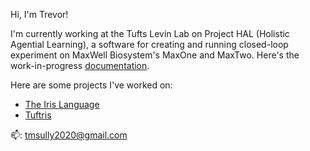 

<!--
**tsully02/tsully02** is a ✨ _special_ ✨ repository because its `README.md` (this file) appears on your GitHub profile.

Here are some ideas to get you started:

- 🔭 I’m currently working on ...
- 🌱 I’m currently learning ...
- 👯 I’m looking to collaborate on ...
- 🤔 I’m looking for help with ...
- 💬 Ask me about ...
- 📫 How to reach me: ...
- 😄 Pronouns: ...
- ⚡ Fun fact: ...
-->

Hi, I'm Trevor!

I'm currently working at the Tufts Levin Lab on Project HAL (Holistic Agential Learning), a software for creating and running closed-loop experiment on MaxWell Biosystem's MaxOne and MaxTwo. Here's the work-in-progress [documentation](project-hybrot.github.io).

Here are some projects I've worked on:
  - [The Iris Language](https://github.com/The-Iris-Language/Iris)
  - [Tuftris](https://github.com/tsully02/Tuftris)

📫: tmsully2020@gmail.com


